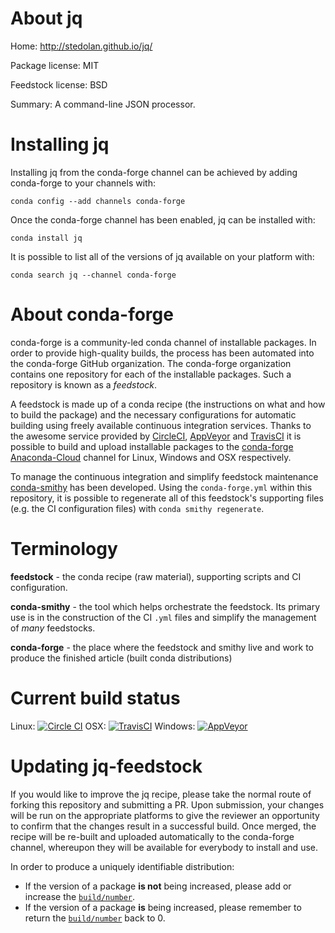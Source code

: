 About jq
========

Home: http://stedolan.github.io/jq/

Package license: MIT

Feedstock license: BSD

Summary: A command-line JSON processor.



Installing jq
=============

Installing jq from the conda-forge channel can be achieved by adding conda-forge to your channels with:

```
conda config --add channels conda-forge
```

Once the conda-forge channel has been enabled, jq can be installed with:

```
conda install jq
```

It is possible to list all of the versions of jq available on your platform with:

```
conda search jq --channel conda-forge
```


About conda-forge
=================

conda-forge is a community-led conda channel of installable packages.
In order to provide high-quality builds, the process has been automated into the
conda-forge GitHub organization. The conda-forge organization contains one repository 
for each of the installable packages. Such a repository is known as a *feedstock*.

A feedstock is made up of a conda recipe (the instructions on what and how to build
the package) and the necessary configurations for automatic building using freely
available continuous integration services. Thanks to the awesome service provided by
[CircleCI](https://circleci.com/), [AppVeyor](http://www.appveyor.com/)
and [TravisCI](https://travis-ci.org/) it is possible to build and upload installable
packages to the [conda-forge](https://anaconda.org/conda-forge)
[Anaconda-Cloud](http://docs.anaconda.org/) channel for Linux, Windows and OSX respectively.

To manage the continuous integration and simplify feedstock maintenance
[conda-smithy](http://github.com/conda-forge/conda-smithy) has been developed.
Using the ``conda-forge.yml`` within this repository, it is possible to regenerate all of
this feedstock's supporting files (e.g. the CI configuration files) with ``conda smithy regenerate``.


Terminology
===========

**feedstock** - the conda recipe (raw material), supporting scripts and CI configuration.

**conda-smithy** - the tool which helps orchestrate the feedstock.
                   Its primary use is in the construction of the CI ``.yml`` files
                   and simplify the management of *many* feedstocks.

**conda-forge** - the place where the feedstock and smithy live and work to
                  produce the finished article (built conda distributions)

Current build status
====================
Linux: [![Circle CI](https://circleci.com/gh/conda-forge/jq-feedstock.svg?style=svg)](https://circleci.com/gh/conda-forge/jq-feedstock)
OSX: [![TravisCI](https://travis-ci.org/conda-forge/jq-feedstock.svg?branch=master)](https://travis-ci.org/conda-forge/jq-feedstock) 
Windows: [![AppVeyor](https://ci.appveyor.com/api/projects/status/github/conda-forge/jq-feedstock?svg=True)](https://ci.appveyor.com/project/conda-forge/jq-feedstock/branch/master)


Updating jq-feedstock
=====================

If you would like to improve the jq recipe, please take the normal
route of forking this repository and submitting a PR. Upon submission, your changes will
be run on the appropriate platforms to give the reviewer an opportunity to confirm that the
changes result in a successful build. Once merged, the recipe will be re-built and uploaded
automatically to the conda-forge channel, whereupon they will be available for everybody to
install and use.

In order to produce a uniquely identifiable distribution:
 * If the version of a package **is not** being increased, please add or increase
   the [``build/number``](http://conda.pydata.org/docs/building/meta-yaml.html#build-number-and-string). 
 * If the version of a package **is** being increased, please remember to return
   the [``build/number``](http://conda.pydata.org/docs/building/meta-yaml.html#build-number-and-string)
   back to 0.

